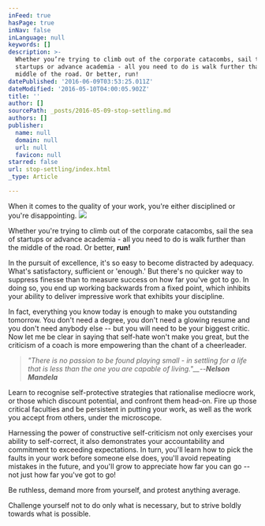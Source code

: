```yaml
---
inFeed: true
hasPage: true
inNav: false
inLanguage: null
keywords: []
description: >-
  Whether you’re trying to climb out of the corporate catacombs, sail the sea of
  startups or advance academia - all you need to do is walk further than the
  middle of the road. Or better, run!
datePublished: '2016-06-09T03:53:25.011Z'
dateModified: '2016-05-10T04:00:05.902Z'
title: ''
author: []
sourcePath: _posts/2016-05-09-stop-settling.md
authors: []
publisher:
  name: null
  domain: null
  url: null
  favicon: null
starred: false
url: stop-settling/index.html
_type: Article

---
```

When it comes to the quality of your work, you're either disciplined or you're disappointing.
![](https://the-grid-user-content.s3-us-west-2.amazonaws.com/bf8f9445-9871-44a1-b231-0c30e3c6311b.jpg)

Whether you're trying to climb out of the corporate catacombs, sail the sea of startups or advance academia - all you need to do is walk further than the middle of the road. Or better, **run!**

In the pursuit of excellence, it's so easy to become distracted by adequacy. What's satisfactory, sufficient or 'enough.' But there's no quicker way to suppress finesse than to measure success on how far you've got to go. In doing so, you end up working backwards from a fixed point, which inhibits your ability to deliver impressive work that exhibits your discipline.

In fact, everything you know today is enough to make you outstanding tomorrow. You don't need a degree, you don't need a glowing resume and you don't need anybody else -- but you will need to be your biggest critic. Now let me be clear in saying that self-hate won't make you great, but the criticism of a coach is more empowering than the chant of a cheerleader.

> _"There is no passion to be found playing small - in settling for a life that is less than the one you are capable of living."__--**Nelson Mandela**_

Learn to recognise self-protective strategies that rationalise mediocre work, or those which discount potential, and confront them head-on. Fire up those critical faculties and be persistent in putting your work, as well as the work you accept from others, under the microscope. 

Harnessing the power of constructive self-criticism not only exercises your ability to self-correct, it also demonstrates your accountability and commitment to exceeding expectations. In turn, you'll learn how to pick the faults in your work before someone else does, you'll avoid repeating mistakes in the future, and you'll grow to appreciate how far you can go -- not just how far you've got to go!

Be ruthless, demand more from yourself, and protest anything average.

Challenge yourself not to do only what is necessary, but to strive boldly towards what is possible.